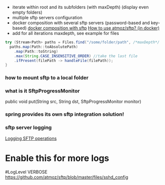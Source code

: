 - iterate within root and its subfolders (with maxDepth) (display even empty folders)
- multiple sftp servers configuration
- docker composition with several sftp servers (password-based and key-based)
  [docker composition with sftp](https://github.com/atmoz/sftp?tab=readme-ov-file#using-docker-compose)
    [How to use atmoz/sftp? (in docker)](https://stackoverflow.com/questions/68459632/how-to-use-atmoz-sftp)
- add for all iterations maxdepth, see example for files 
```java
try (Stream<Path> paths = Files.find("/some/folder/path", /*maxDepth*/ 1) {
  paths.map(Path::toAbsolutePath)
    .map(Path::toString)
    .max(String.CASE_INSENSITIVE_ORDER) //take the last file
    .ifPresent(filePath -> handleFile(filePath));
}

```

### how to mount sftp to a local folder

### what is it SftpProgressMonitor

public void put(String src, String dst, SftpProgressMonitor monitor)

### spring provides its own sftp integration solution!

### sftp server logging

[Logging SFTP operations](https://github.com/atmoz/sftp/issues/86)

# Enable this for more logs
#LogLevel VERBOSE
https://github.com/atmoz/sftp/blob/master/files/sshd_config
